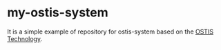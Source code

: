 # my-ostis-system

It is a simple example of repository for ostis-system based on the [OSTIS Technology](https://github.com/ostis-ai).
